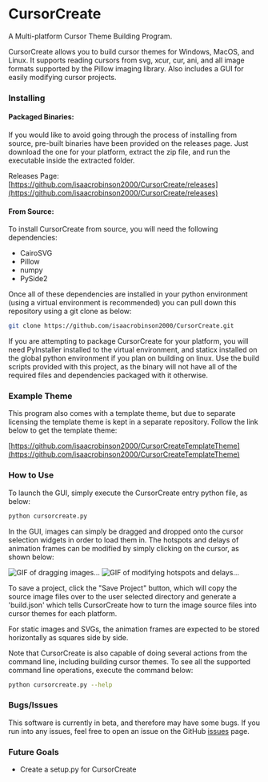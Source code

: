 # CursorCreate
A Multi-platform Cursor Theme Building Program. 

CursorCreate allows you to build cursor themes for Windows, MacOS, and Linux. It supports reading cursors from svg, xcur, cur, ani, and all image formats supported by the Pillow imaging library. Also includes a GUI for easily modifying cursor projects.

### Installing

#### Packaged Binaries:

If you would like to avoid going through the process of installing from source, pre-built binaries have been provided on the releases page. Just download the one for your platform, extract the zip file, and run the executable inside the extracted folder. 

Releases Page:
[https://github.com/isaacrobinson2000/CursorCreate/releases](https://github.com/isaacrobinson2000/CursorCreate/releases)

#### From Source:

To install CursorCreate from source, you will need the following dependencies:
 - CairoSVG
 - Pillow
 - numpy
 - PySide2

Once all of these dependencies are installed in your python environment (using a virtual environment is recommended) you can pull down this repository using a git clone as below:

```bash
git clone https://github.com/isaacrobinson2000/CursorCreate.git
```

If you are attempting to package CursorCreate for your platform, you will need PyInstaller installed to the virtual environment, and staticx installed on the global python environment if you plan on building on linux. Use the build scripts provided with this project, as the binary will not have all of the required files and dependencies packaged with it otherwise. 

### Example Theme

This program also comes with a template theme, but due to separate licensing the template theme is kept in a separate repository. Follow the link below to get the template theme:

[https://github.com/isaacrobinson2000/CursorCreateTemplateTheme](https://github.com/isaacrobinson2000/CursorCreateTemplateTheme)

### How to Use

To launch the GUI, simply execute the CursorCreate entry python file, as below:
```bash
python cursorcreate.py
```
In the GUI, images can simply be dragged and dropped onto the cursor selection widgets in order to load them in. The hotspots and delays of animation frames can be modified by simply clicking on the cursor, as shown below:

![GIF of dragging images...](https://user-images.githubusercontent.com/47544550/77180722-f3b7d480-6a8f-11ea-899a-5ecc57f9e9b8.gif)
![GIF of modifying hotspots and delays...](https://user-images.githubusercontent.com/47544550/77181094-75a7fd80-6a90-11ea-9486-dddf1b2dc792.gif)

To save a project, click the "Save Project" button, which will copy the source image files over to the user selected directory and generate a 'build.json' which tells CursorCreate how to turn the image source files into cursor themes for each platform.

For static images and SVGs, the animation frames are expected to be stored horizontally as squares side by side. 

Note that CursorCreate is also capable of doing several actions from the command line, including building cursor themes. To see all the supported command line operations, execute the command below:
```bash
python cursorcreate.py --help
```

### Bugs/Issues

This software is currently in beta, and therefore may have some bugs. If you run into any issues, feel free to open an issue on the GitHub [issues](https://github.com/isaacrobinson2000/CursorCreate/issues) page.

### Future Goals

 - Create a setup.py for CursorCreate

